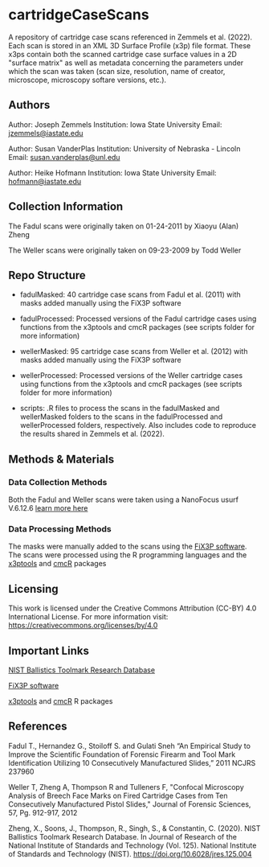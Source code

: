 # cartridgeCaseScans

 A repository of cartridge case scans referenced in Zemmels et al. (2022). Each scan is stored in an XML 3D Surface Profile (x3p) file format. These x3ps contain both the scanned cartridge case surface values in a 2D "surface matrix" as well as metadata concerning the parameters under which the scan was taken (scan size, resolution, name of creator, microscope, microscopy softare versions, etc.).

## Authors 

Author: Joseph Zemmels
Institution: Iowa State University
Email: jzemmels@iastate.edu

Author: Susan VanderPlas
Institution: University of Nebraska - Lincoln
Email: susan.vanderplas@unl.edu

Author: Heike Hofmann
Institution: Iowa State University
Email: hofmann@iastate.edu

## Collection Information

The Fadul scans were originally taken on 01-24-2011 by Xiaoyu (Alan) Zheng

The Weller scans were originally taken on 09-23-2009 by Todd Weller

## Repo Structure

- fadulMasked: 40 cartridge case scans from Fadul et al. (2011) with masks added manually using the FiX3P software

- fadulProcessed: Processed versions of the Fadul cartridge cases using functions from the x3ptools and cmcR packages (see scripts folder for more information)

- wellerMasked: 95 cartridge case scans from Weller et al. (2012) with masks added manually using the FiX3P software

- wellerProcessed: Processed versions of the Weller cartridge cases using functions from the x3ptools and cmcR packages (see scripts folder for more information)

- scripts: .R files to process the scans in the fadulMasked and wellerMasked folders to the scans in the fadulProcessed and wellerProcessed folders, respectively. Also includes code to reproduce the results shared in Zemmels et al. (2022).

## Methods & Materials

### Data Collection Methods

Both the Fadul and Weller scans were taken using a NanoFocus usurf V.6.12.6 [learn more here](https://www.nanofocus.com/products/usurf/usurf-custom/)

### Data Processing Methods

The masks were manually added to the scans using the [FiX3P software](https://chrome.google.com/webstore/detail/fix3p/ffochpnkiambfombejldglggmpebjpjj). 
The scans were processed using the R programming languages and the [x3ptools](https://github.com/heike/x3ptools) and [cmcR](https://github.com/CSAFE-ISU/cmcR) packages

## Licensing

This work is licensed under the Creative Commons Attribution (CC-BY) 4.0 International License. For more information visit: https://creativecommons.org/licenses/by/4.0 

## Important Links

[NIST Ballistics Toolmark Research Database](https://tsapps.nist.gov/NRBTD/)

[FiX3P software](https://chrome.google.com/webstore/detail/fix3p/ffochpnkiambfombejldglggmpebjpjj)

[x3ptools](https://github.com/heike/x3ptools) and [cmcR](https://github.com/CSAFE-ISU/cmcR) R packages

## References

Fadul T., Hernandez G., Stoiloff S. and Gulati Sneh “An Empirical Study to Improve the Scientific Foundation of Forensic Firearm and Tool Mark Identification Utilizing 10 Consecutively Manufactured Slides,” 2011 NCJRS 237960

Weller T, Zheng A, Thompson R and Tulleners F, "Confocal Microscopy Analysis of Breech Face Marks on Fired Cartridge Cases from Ten Consecutively Manufactured Pistol Slides," Journal of Forensic Sciences, 57, Pg. 912-917, 2012

Zheng, X., Soons, J., Thompson, R., Singh, S., & Constantin, C. (2020). NIST Ballistics Toolmark Research Database. In Journal of Research of the National Institute of Standards and Technology (Vol. 125). National Institute of Standards and Technology (NIST). https://doi.org/10.6028/jres.125.004 